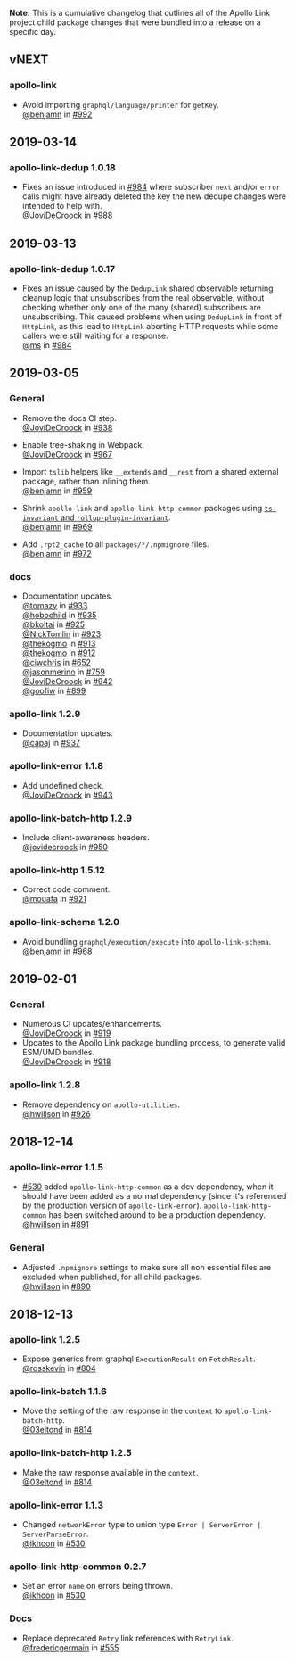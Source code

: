 **Note:** This is a cumulative changelog that outlines all of the Apollo Link project child package changes that were bundled into a release on a specific day.

## vNEXT

### apollo-link

- Avoid importing `graphql/language/printer` for `getKey`. <br/>
  [@benjamn](https://github.com/benjamn) in [#992](https://github.com/apollographql/apollo-link/pull/992)


## 2019-03-14

### apollo-link-dedup 1.0.18

- Fixes an issue introduced in [#984](https://github.com/apollographql/apollo-link/pull/984)
  where subscriber `next` and/or `error` calls might have already deleted the 
  key the new dedupe changes were intended to help with.  <br/>
  [@JoviDeCroock](https://github.com/JoviDeCroock) in [#988](https://github.com/apollographql/apollo-link/pull/988)
 

## 2019-03-13

### apollo-link-dedup 1.0.17

- Fixes an issue caused by the `DedupLink` shared observable returning 
  cleanup logic that unsubscribes from the real observable, without 
  checking whether only one of the many (shared) subscribers are 
  unsubscribing. This caused problems when using `DedupLink` in front of 
  `HttpLink`, as this lead to `HttpLink` aborting HTTP requests while some 
  callers were still waiting for a response.  <br/>
  [@ms](https://github.com/ms) in [#984](https://github.com/apollographql/apollo-link/pull/984)


## 2019-03-05

### General

- Remove the docs CI step. <br/>
  [@JoviDeCroock](https://github.com/JoviDeCroock) in [#938](https://github.com/apollographql/apollo-link/pull/938)

- Enable tree-shaking in Webpack. <br/>
  [@JoviDeCroock](https://github.com/JoviDeCroock) in [#967](https://github.com/apollographql/apollo-link/pull/967)

- Import `tslib` helpers like `__extends` and `__rest` from a shared external package, rather than inlining them. <br/>
  [@benjamn](https://github.com/benjamn) in [#959](https://github.com/apollographql/apollo-link/pull/959)

- Shrink `apollo-link` and `apollo-link-http-common` packages using [`ts-invariant` and `rollup-plugin-invariant`](https://github.com/apollographql/invariant-packages). <br/>
  [@benjamn](https://github.com/benjamn) in [#969](https://github.com/apollographql/apollo-link/pull/969)

- Add `.rpt2_cache` to all `packages/*/.npmignore` files. <br/>
  [@benjamn](https://github.com/benjamn) in [#972](https://github.com/apollographql/apollo-link/pull/972)

### docs

- Documentation updates.  <br/>
  [@tomazy](https://github.com/tomazy) in [#933](https://github.com/apollographql/apollo-link/pull/933)  <br />
  [@hobochild](https://github.com/hobochild) in [#935](https://github.com/apollographql/apollo-link/pull/935)  <br />
  [@bkoltai](https://github.com/bkoltai) in [#925](https://github.com/apollographql/apollo-link/pull/925)  <br />
  [@NickTomlin](https://github.com/NickTomlin) in [#923](https://github.com/apollographql/apollo-link/pull/923)  <br />
  [@thekogmo](https://github.com/thekogmo) in [#913](https://github.com/apollographql/apollo-link/pull/913)  <br />
  [@thekogmo](https://github.com/thekogmo) in [#912](https://github.com/apollographql/apollo-link/pull/912)  <br />
  [@ciwchris](https://github.com/ciwchris) in [#652](https://github.com/apollographql/apollo-link/pull/652)  <br />
  [@jasonmerino](https://github.com/jasonmerino) in [#759](https://github.com/apollographql/apollo-link/pull/759)  <br />
  [@JoviDeCroock](https://github.com/JoviDeCroock) in [#942](https://github.com/apollographql/apollo-link/pull/942)  <br />
  [@goofiw](https://github.com/goofiw) in [#899](https://github.com/apollographql/apollo-link/pull/899)

### apollo-link 1.2.9

- Documentation updates.  <br/>
  [@capaj](https://github.com/capaj) in [#937](https://github.com/apollographql/apollo-link/pull/937)  <br />

### apollo-link-error 1.1.8

- Add undefined check. <br/>
  [@JoviDeCroock](https://github.com/JoviDeCroock) in [#943](https://github.com/apollographql/apollo-link/pull/943)  <br />

### apollo-link-batch-http 1.2.9

- Include client-awareness headers. <br/>
  [@jovidecroock](https://github.com/jovidecroock) in [#950](https://github.com/apollographql/apollo-link/pull/950)  <br />

### apollo-link-http 1.5.12

- Correct code comment. <br/>
  [@mouafa](https://github.com/mouafa) in [#921](https://github.com/apollographql/apollo-link/pull/921)  <br />

### apollo-link-schema 1.2.0

- Avoid bundling `graphql/execution/execute` into `apollo-link-schema`. <br/>
  [@benjamn](https://github.com/benjamn) in [#968](https://github.com/apollographql/apollo-link/pull/968)

## 2019-02-01

### General

- Numerous CI updates/enhancements.  <br/>
  [@JoviDeCroock](https://github.com/JoviDeCroock) in [#919](https://github.com/apollographql/apollo-link/pull/919)
- Updates to the Apollo Link package bundling process, to generate valid
  ESM/UMD bundles.  <br/>
  [@JoviDeCroock](https://github.com/JoviDeCroock) in [#918](https://github.com/apollographql/apollo-link/pull/918)

### apollo-link 1.2.8

- Remove dependency on `apollo-utilities`.  <br/>
  [@hwillson](https://github.com/hwillson) in [#926](https://github.com/apollographql/apollo-link/pull/926)

## 2018-12-14

### apollo-link-error 1.1.5

- [#530](https://github.com/apollographql/apollo-link/pull/530) added
  `apollo-link-http-common` as a dev dependency, when it should have been
  added as a normal dependency (since it's referenced by the production
  version of `apollo-link-error`). `apollo-link-http-common` has been switched
  around to be a production dependency.  <br/>
  [@hwillson](https://github.com/hwillson) in [#891](https://github.com/apollographql/apollo-link/pull/891)

### General

- Adjusted `.npmignore` settings to make sure all non essential files are
  excluded when published, for all child packages.  <br />
  [@hwillson](https://github.com/hwillson) in [#890](https://github.com/apollographql/apollo-link/pull/890)

## 2018-12-13

### apollo-link 1.2.5

- Expose generics from graphql `ExecutionResult` on `FetchResult`.  <br/>
  [@rosskevin](https://github.com/rosskevin) in [#804](https://github.com/apollographql/apollo-link/pull/804)

### apollo-link-batch 1.1.6

- Move the setting of the raw response in the `context` to
  `apollo-link-batch-http`.  <br/>
  [@03eltond](https://github.com/03eltond) in [#814](https://github.com/apollographql/apollo-link/pull/814)

### apollo-link-batch-http 1.2.5

- Make the raw response available in the `context`.  <br/>
  [@03eltond](https://github.com/03eltond) in [#814](https://github.com/apollographql/apollo-link/pull/814)

### apollo-link-error 1.1.3

- Changed `networkError` type to union type
  `Error | ServerError | ServerParseError`.  <br/>
  [@ikhoon](https://github.com/ikhoon) in [#530](https://github.com/apollographql/apollo-link/pull/530)

### apollo-link-http-common 0.2.7

- Set an error `name` on errors being thrown.  <br/>
  [@ikhoon](https://github.com/ikhoon) in [#530](https://github.com/apollographql/apollo-link/pull/530)

### Docs

- Replace deprecated `Retry` link references with `RetryLink`.  <br/>
  [@fredericgermain](https://github.com/fredericgermain) in [#555](https://github.com/apollographql/apollo-link/pull/555)
